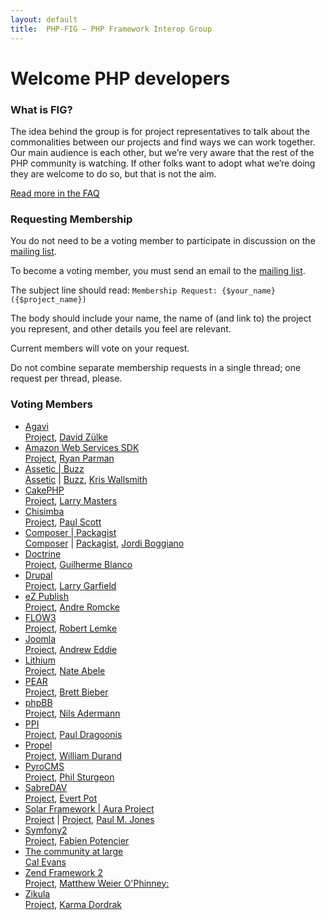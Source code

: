 ```yaml
---
layout: default
title:  PHP-FIG — PHP Framework Interop Group
---
```

# Welcome PHP developers


### What is FIG?

The idea behind the group is for project representatives to talk about the
commonalities between our projects and find ways we can work together. Our main
audience is each other, but we’re very aware that the rest of the PHP community
is watching. If other folks want to adopt what we’re doing they are welcome to
do so, but that is not the aim.

[Read more in the FAQ](/faq/)


### Requesting Membership

You do not need to be a voting member to participate in discussion on the [mailing list][mailing-list].

To become a voting member, you must send an email to the [mailing list][mailing-list].

  [mailing-list]: https://groups.google.com/forum/?fromgroups#!forum/php-fig

The subject line should read: `Membership Request: {$your_name} ({$project_name})`

The body should include your name, the name of (and link to) the project you represent, and other details you feel are relevant.

Current members will vote on your request.

Do not combine separate membership requests in a single thread; one request per thread, please.


### Voting Members
<div class="custom-class" markdown="1">
	<ul class="voting-members" id="project-list">
		<li>
			<a href="#" class="project-title" title="Agavi">Agavi</a>
			<div class="project-info"> <a href="http://www.agavi.org/">Project</a>, <a href="http://twitter.com/#!/dzuelke/">David Zülke</a> </div>
		</li>
		<li>
			<a href="#" class="project-title" title="Amazon Web Services SDK">Amazon Web Services SDK</a>
			<div class="project-info"> <a href="http://aws.amazon.com/sdkforphp/">Project</a>, <a href="http://twitter.com/#!/Skyzyx/">Ryan Parman</a> </div>
		</li>
		<li>
			<a href="#" class="project-title" title="Assetic and Buzz">Assetic | Buzz</a>
				<div class="project-info"> <a href="https://github.com/kriswallsmith/assetic/">Assetic</a> | <a href="https://github.com/kriswallsmith/Buzz">Buzz</a>, <a href="http://twitter.com/#!/kriswallsmith/">Kris Wallsmith</a> </div>
		</li>
		<li>
				<a href="#" class="project-title" title="CakePHP">CakePHP</a>
				<div class="project-info"> <a href="http://cakephp.org/">Project</a>, <a href="http://twitter.com/#!/PhpNut/">Larry Masters</a> </div>
		</li>
		<li>
				<a href="#" class="project-title" title="Chisimba">Chisimba</a>
				<div class="project-info"> <a href="http://www.chisimba.com">Project</a>, <a href="http://twitter.com/#!/paulscott56/">Paul Scott</a> </div>
		</li>
		<li>
				<a href="#" class="project-title" title="Composer and Packagist">Composer | Packagist</a>
				<div class="project-info"> <a href="http://http://getcomposer.org/">Composer</a> | <a href="http://packagist.org/">Packagist</a>, <a href="http://twitter.com/#!/seldaek/">Jordi Boggiano</a> </div>
		</li>
		<li>
				<a href="#" class="project-title" title="Doctrine">Doctrine</a>
				<div class="project-info"> <a href="http://www.doctrine-project.org/">Project</a>, <a href="http://twitter.com/#!/guilhermeblanco/">Guilherme Blanco</a> </div>
		</li>
		<li>
				<a href="#" class="project-title" title="Drupal">Drupal</a>
				<div class="project-info"> <a href="http://drupal.org/">Project</a>, <a href="http://twitter.com/#!/Crell/">Larry Garfield</a> </div>
		</li>
		<li>
				<a href="#" class="project-title" title="eZ Publish">eZ Publish</a>
				<div class="project-info"> <a href="http://ez.no/">Project</a>, <a href="http://twitter.com/#!/andrerom/">Andre Romcke</a> </div>
		</li>
		<li>
				<a href="#" class="project-title" title="FLOW3">FLOW3</a>
				<div class="project-info"> <a href="http://flow3.typo3.org/">Project</a>, <a href="http://twitter.com/#!/robertlemke/">Robert Lemke</a> </div>
		</li>
		<li>
				<a href="#" class="project-title" title="Joomla">Joomla</a>
				<div class="project-info"> <a href="http://www.joomla.org/">Project</a>, <a href="http://twitter.com/#!/AndrewEddie/">Andrew Eddie</a> </div>
		</li>
		<li>
				<a href="#" class="project-title" title="Lithium">Lithium</a>
				<div class="project-info"> <a href="http://lithify.me/">Project</a>, <a href="http://twitter.com/#!/nateabele/">Nate Abele</a> </div>
		</li>
		<li>
				<a href="#" class="project-title" title="PEAR">PEAR</a>
				<div class="project-info"> <a href="http://pear.php.net/">Project</a>, <a href="http://twitter.com/#!/saltybeagle">Brett Bieber</a> </div>
		</li>
		<li>
				<a href="#" class="project-title" title="phpBB">phpBB</a>
				<div class="project-info"> <a href="http://www.phpbb.com/">Project</a>, <a href="http://twitter.com/#!/naderman">Nils Adermann</a> </div>
		</li>
		<li>
				<a href="#" class="project-title" title="PPI">PPI</a>
				<div class="project-info"> <a href="http://www.ppi.io/">Project</a>, <a href="http://twitter.com/#!/dr4goonis/">Paul Dragoonis</a> </div>
		</li>
		<li>
				<a href="#" class="project-title" title="Propel">Propel</a>
				<div class="project-info"> <a href="http://www.propelorm.org/">Project</a>, <a href="http://twitter.com/#!/couac/">William Durand</a> </div>
		</li>
		<li>
				<a href="#" class="project-title" title="PyroCMS">PyroCMS</a>
				<div class="project-info"> <a href="http://www.pyrocms.com/">Project</a>, <a href="http://twitter.com/#!/philsturgeon/">Phil Sturgeon</a> </div>
		</li>
		<li>
				<a href="#" class="project-title" title="SabreDAV">SabreDAV</a>
				<div class="project-info"> <a href="http://sabredav.org/">Project</a>, <a href="http://twitter.com/#!/evertp/">Evert Pot</a> </div>
		</li>
		<li>
				<a href="#" class="project-title" title="Solar Framework and Aura Project">Solar Framework | Aura Project</a>
				<div class="project-info"> <a href="http://solarphp.com/">Project</a> | <a href="http://auraphp.github.com/">Project</a>, <a href="http://twitter.com/#!/pmjones/">Paul M. Jones</a> </div>
		</li>
		<li>
				<a href="#" class="project-title" title="Symfony2">Symfony2</a>
				<div class="project-info"> <a href="http://symfony.com/">Project</a>, <a href="http://twitter.com/#!/fabpot/">Fabien Potencier</a> </div>
		</li>
		<li>
				<a href="#" class="project-title" title="The community at large">The community at large</a>
				<div class="project-info"> <a href="http://twitter.com/#!/CalEvans/">Cal Evans</a> </div>
		</li>
		<li>
				<a href="#" class="project-title" title="Zend Framework 2">Zend Framework 2</a>
				<div class="project-info"> <a href="http://framework.zend.com/zf2/">Project</a>, <a href="http://twitter.com/#!/weierophinney/">Matthew Weier O'Phinney:</a> </div>
		</li>
		<li>
				<a href="#" class="project-title" title="Zikula">Zikula</a>
				<div class="project-info"> <a href="http://zikula.org/">Project</a>, <a href="http://twitter.com/#!/zikuladrak/">Karma Dordrak</a> </div>
		</li>
	</ul>
</div>